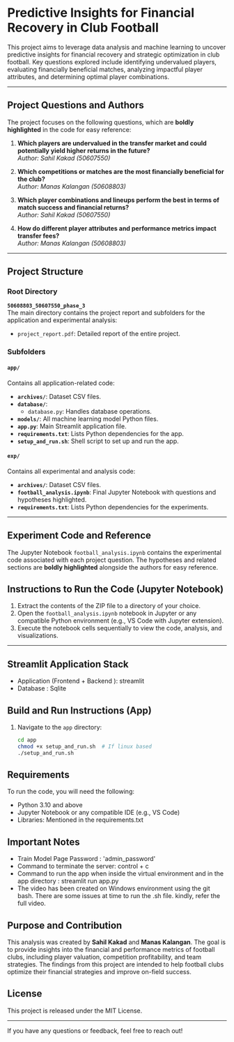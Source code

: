 # Predictive Insights for Financial Recovery in Club Football

This project aims to leverage data analysis and machine learning to uncover predictive insights for financial recovery and strategic optimization in club football. Key questions explored include identifying undervalued players, evaluating financially beneficial matches, analyzing impactful player attributes, and determining optimal player combinations.

---

## Project Questions and Authors

The project focuses on the following questions, which are **boldly highlighted** in the code for easy reference:

1. **Which players are undervalued in the transfer market and could potentially yield higher returns in the future?**  
   *Author: Sahil Kakad (50607550)*  

2. **Which competitions or matches are the most financially beneficial for the club?**  
   *Author: Manas Kalangan (50608803)*  

3. **Which player combinations and lineups perform the best in terms of match success and financial returns?**  
   *Author: Sahil Kakad (50607550)*  

4. **How do different player attributes and performance metrics impact transfer fees?**  
   *Author: Manas Kalangan (50608803)*  

---

## Project Structure

### Root Directory
**`50608803_50607550_phase_3`**  
The main directory contains the project report and subfolders for the application and experimental analysis:
- `project_report.pdf`: Detailed report of the entire project.

### Subfolders

#### `app/`
Contains all application-related code:
- **`archives/`**: Dataset CSV files.
- **`database/`**: 
  - `database.py`: Handles database operations.
- **`models/`**: All machine learning model Python files.
- **`app.py`**: Main Streamlit application file.
- **`requirements.txt`**: Lists Python dependencies for the app.
- **`setup_and_run.sh`**: Shell script to set up and run the app.

#### `exp/`
Contains all experimental and analysis code:
- **`archives/`**: Dataset CSV files.
- **`football_analysis.ipynb`**: Final Jupyter Notebook with questions and hypotheses highlighted.
- **`requirements.txt`**: Lists Python dependencies for the experiments.

---

## Experiment Code and Reference

The Jupyter Notebook `football_analysis.ipynb` contains the experimental code associated with each project question. The hypotheses and related sections are **boldly highlighted** alongside the authors for easy reference.



## Instructions to Run the Code (Jupyter Notebook)

1. Extract the contents of the ZIP file to a directory of your choice. 
2. Open the `football_analysis.ipynb` notebook in Jupyter or any compatible Python environment (e.g., VS Code with Jupyter extension). 
3. Execute the notebook cells sequentially to view the code, analysis, and visualizations.

---
## Streamlit Application Stack 

- Application (Frontend + Backend ): streamlit 
- Database : Sqlite 

## Build and Run Instructions (App)

1. Navigate to the `app` directory:
   ```bash
   cd app
   chmod +x setup_and_run.sh  # If linux based 
   ./setup_and_run.sh


## Requirements

To run the code, you will need the following:

- Python 3.10 and above
- Jupyter Notebook or any compatible IDE (e.g., VS Code)
- Libraries: Mentioned in the requirements.txt 

## Important Notes 

- Train Model Page Password : 'admin_password'
- Command to terminate the server: control + c 
- Command to run the app when inside the virtual environment and in the app directory : streamlit run app.py 
- The video has been created on Windows environment using the git bash. There are some issues at time to run the .sh file. kindly, refer the full video.


## Purpose and Contribution

This analysis was created by **Sahil Kakad** and **Manas Kalangan**. The goal is to provide insights into the financial and performance metrics of football clubs, including player valuation, competition profitability, and team strategies. The findings from this project are intended to help football clubs optimize their financial strategies and improve on-field success.

## License

This project is released under the MIT License.

---
If you have any questions or feedback, feel free to reach out!
